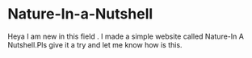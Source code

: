 # Nature-In-a-Nutshell
Heya I am new in this field . I made a simple website called Nature-In A Nutshell.Pls give it a try and let me know how is this.
